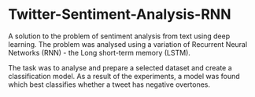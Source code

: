 # Twitter-Sentiment-Analysis-RNN
A solution to the problem of sentiment analysis from text using deep learning. The problem was analysed using a variation of Recurrent Neural Networks (RNN) - the Long short-term memory (LSTM). 

The task was to analyse and prepare a selected dataset and create a classification model. As a result of the experiments, a model was found which best classifies whether a tweet has negative overtones.
